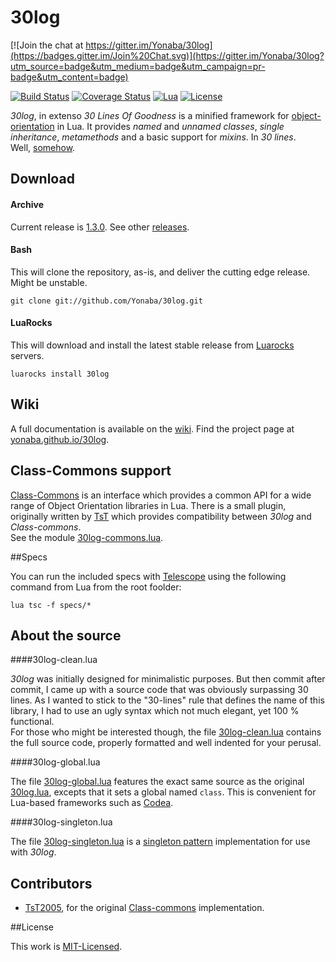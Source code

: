 30log
=====

[![Join the chat at https://gitter.im/Yonaba/30log](https://badges.gitter.im/Join%20Chat.svg)](https://gitter.im/Yonaba/30log?utm_source=badge&utm_medium=badge&utm_campaign=pr-badge&utm_content=badge)

[![Build Status](https://travis-ci.org/Yonaba/30log.png)](https://travis-ci.org/Yonaba/30log)
[![Coverage Status](https://coveralls.io/repos/Yonaba/30log/badge.png?branch=master)](https://coveralls.io/r/Yonaba/30log?branch=master)
[![Lua](https://img.shields.io/badge/Lua-5.1%2C%205.2%2C%205.3%2C%20JIT-blue.svg)]()
[![License](http://img.shields.io/badge/Licence-MIT-brightgreen.svg)](LICENSE)

*30log*, in extenso *30 Lines Of Goodness* is a minified framework for [object-orientation](http://lua-users.org/wiki/ObjectOrientedProgramming) in Lua.
It provides  *named* and *unnamed classes*, *single inheritance*, *metamethods* and a basic support for _mixins_. In *30 lines*.<br/>
Well, [somehow](http://github.com/Yonaba/30log#30log-cleanlua).


## Download

#### Archive

Current release is [1.3.0](https://github.com/Yonaba/30log/releases/tag/30log-1.3.0-1). See other [releases](https://github.com/Yonaba/30log/releases).

#### Bash

This will clone the repository, as-is, and deliver the cutting edge release. Might be unstable.

```
git clone git://github.com/Yonaba/30log.git
```

#### LuaRocks

This will download and install the latest stable release from [Luarocks](https://luarocks.org/) servers.

````
luarocks install 30log
````

## Wiki

A full documentation is available on the [wiki](https://github.com/Yonaba/30log/wiki). Find the project page at [yonaba.github.io/30log](gttp://yonaba.github.io/30log). 


## Class-Commons support

[Class-Commons](https://github.com/bartbes/Class-Commons) is an interface which provides a common API for a wide range of Object Orientation libraries in Lua. There is a small plugin, originally written by [TsT](https://github.com/tst2005) 
which provides compatibility between *30log* and *Class-commons*. <br/>
See the module [30log-commons.lua](https://github.com/Yonaba/30log/blob/master/30log-commons.lua).


##Specs

You can run the included specs with [Telescope](https://github.com/norman/telescope) using the following command from Lua from the root foolder:

```
lua tsc -f specs/*
```

## About the source

####30log-clean.lua

*30log* was initially designed for minimalistic purposes. But then commit after commit, I came up with a source code that was obviously surpassing 30 lines. As I wanted to stick to the "30-lines" rule that defines the name of this library, I had to use an ugly syntax which not much elegant, yet 100 % functional.<br/>
For those who might be interested though, the file [30log-clean.lua](http://github.com/Yonaba/30log/blob/master/30log-clean.lua) contains the full source code, properly formatted and well indented for your perusal.

####30log-global.lua

The file [30log-global.lua](http://github.com/Yonaba/30log/blob/master/30log-global.lua) features the exact same source as the original [30log.lua](http://github.com/Yonaba/30log/blob/master/30log.lua), 
excepts that it sets a global named `class`. This is convenient for Lua-based frameworks such as [Codea](http://twolivesleft.com/Codea/).


####30log-singleton.lua

The file [30log-singleton.lua](http://github.com/Yonaba/30log/blob/master/30log-global.lua) is a [singleton pattern](http://en.wikipedia.org/wiki/Singleton_pattern) implementation for use with *30log*.

## Contributors

* [TsT2005](https://github.com/tst2005), for the original [Class-commons](https://github.com/bartbes/Class-Commons) implementation.


##License

This work is [MIT-Licensed](https://raw.githubusercontent.com/Yonaba/30log/master/LICENSE).
